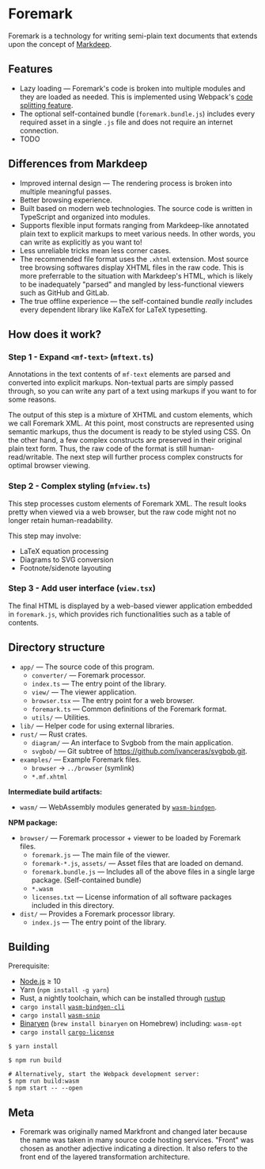 # Foremark

Foremark is a technology for writing semi-plain text documents that extends upon the concept of [Markdeep](http://casual-effects.com/markdeep/).

## Features

- Lazy loading — Foremark's code is broken into multiple modules and they are loaded as needed. This is implemented using Webpack's [code splitting feature](https://webpack.js.org/guides/code-splitting/).
- The optional self-contained bundle (`foremark.bundle.js`) includes every required asset in a single `.js` file and does not require an internet connection.
- TODO

## Differences from Markdeep

- Improved internal design — The rendering process is broken into multiple meaningful passes.
- Better browsing experience.
- Built based on modern web technologies. The source code is written in TypeScript and organized into modules.
- Supports flexible input formats ranging from Markdeep-like annotated plain text to explicit markups to meet various needs. In other words, you can write as explicitly as you want to!
- Less unreliable tricks mean less corner cases.
- The recommended file format uses the `.xhtml` extension. Most source tree browsing softwares display XHTML files in the raw code. This is more preferrable to the situation with Markdeep's HTML, which is likely to be inadequately "parsed" and mangled by less-functional viewers such as GitHub and GitLab.
- The true offline experience — the self-contained bundle *really* includes every dependent library like KaTeX for LaTeX typesetting.

## How does it work?

### Step 1 - Expand `<mf-text>` (`mftext.ts`)

Annotations in the text contents of `mf-text` elements are parsed and converted into explicit markups. Non-textual parts are simply passed through, so you can write any part of a text using markups if you want to for some reasons.

The output of this step is a mixture of XHTML and custom elements, which we call Foremark XML. At this point, most constructs are represented using semantic markups, thus the document is ready to be styled using CSS. On the other hand, a few complex constructs are preserved in their original plain text form. Thus, the raw code of the format is still human-read/writable. The next step will further process complex constructs for optimal browser viewing.

### Step 2 - Complex styling (`mfview.ts`)

This step processes custom elements of Foremark XML. The result looks pretty when viewed via a web browser, but the raw code might not no longer retain human-readability.

This step may involve:

- LaTeX equation processing
- Diagrams to SVG conversion
- Footnote/sidenote layouting

### Step 3 - Add user interface (`view.tsx`)

The final HTML is displayed by a web-based viewer application embedded in `foremark.js`, which provides rich functionalities such as a table of contents.

## Directory structure

- `app/` — The source code of this program.
    - `converter/` — Foremark processor.
    - `index.ts` — The entry point of the library.
    - `view/` — The viewer application.
    - `browser.tsx` — The entry point for a web browser.
    - `foremark.ts` — Common definitions of the Foremark format.
    - `utils/` — Utilities.
- `lib/` — Helper code for using external libraries.
- `rust/` — Rust crates.
    - `diagram/` — An interface to Svgbob from the main application.
    - `svgbob/` — Git subtree of <https://github.com/ivanceras/svgbob.git>.
- `examples/` — Example Foremark files.
    - `browser` → `../browser` (symlink)
    - `*.mf.xhtml`

**Intermediate build artifacts:**

- `wasm/` — WebAssembly modules generated by [`wasm-bindgen`](https://github.com/rustwasm/wasm-bindgen).

**NPM package:**

- `browser/` — Foremark processor + viewer to be loaded by Foremark files.
    - `foremark.js` — The main file of the viewer.
    - `foremark-*.js`, `assets/` — Asset files that are loaded on demand.
    - `foremark.bundle.js` — Includes all of the above files in a single large package. (Self-contained bundle)
    - `*.wasm`
    - `licenses.txt` — License information of all software packages included in this directory.
- `dist/` — Provides a Foremark processor library.
    - `index.js` — The entry point of the library.

## Building

Prerequisite:

- [Node.js](https://nodejs.org) ≥ 10
- Yarn (`npm install -g yarn`)
- Rust, a nightly toolchain, which can be installed through [rustup](https://rustup.rs)
- `cargo install` [`wasm-bindgen-cli`](https://rustwasm.github.io/wasm-bindgen/whirlwind-tour/basic-usage.html)
- `cargo install` [`wasm-snip`](https://github.com/rustwasm/wasm-snip)
- [Binaryen](https://github.com/WebAssembly/binaryen) (`brew install binaryen` on Homebrew) including: `wasm-opt`
- `cargo install` [`cargo-license`](https://github.com/onur/cargo-license)
    
```shell
$ yarn install

$ npm run build

# Alternatively, start the Webpack development server:
$ npm run build:wasm
$ npm start -- --open
```

## Meta

- Foremark was originally named Markfront and changed later because the name was taken in many source code hosting services. "Front" was chosen as another adjective indicating a direction. It also refers to the front end of the layered transformation architecture.
